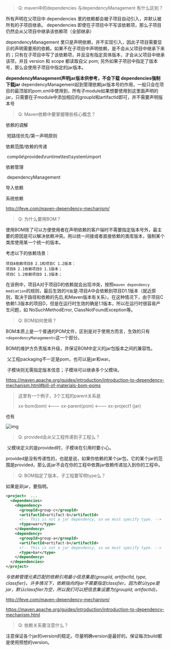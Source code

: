 > Q: maven中的dependencies 与dependencyManagement 有什么区别？

所有声明在父项目中 dependencies 里的依赖都会被子项目自动引入，并默认被所有的子项目继承。
dependencies 即使在子项目中不写该依赖项，那么子项目仍然会从父项目中继承该依赖项（全部继承）

dependencyManagement 里只是声明依赖，并不实现引入，因此子项目需要显示的声明需要用的依赖。如果不在子项目中声明依赖，是不会从父项目中继承下来的；只有在子项目中写了该依赖项，并且没有指定具体版本，才会从父项目中继承该项，并且 version 和 scope 都读取自父 pom; 另外如果子项目中指定了版本号，那么会使用子项目中指定的jar版本。

**dependencyManagement声明jar版本供参考，不会下载**
**dependencies强制下载jar**
dependencyManagement起到管理依赖jar版本号的作用，一般只会在项目的最顶层的pom.xml中使用到，所有子module如果想要使用到这里面声明的jar，只需要在子module中添加相应的groupId和artifactId即可，并不需要声明版本号 



> Q: Maven依赖中要掌握哪些核心概念？

依赖的调解

​	短路径优先/第一声明原则

依赖范围/依赖的传递

​	compile\provided\runtime\test\system\import

依赖管理

​	dependencyManagement

导入依赖

系统依赖

http://ifeve.com/maven-dependency-mechanism/




> Q: 为什么要用BOM？

​        使用BOM除了可以方便使用者在声明依赖的客户端时不需要指定版本号外，最主要的原因是可以解决依赖冲突。用以统一间接或者直接依赖的类库版本，强制某个类库使用某一个统一的版本。

考虑以下的依赖场景：

```
项目A依赖项目B 2.1和项目C 1.2版本： 
项目B 2.1依赖项目D 1.1版本； 
项目C 1.2依赖项目D 1.3版本；
```

​        在该例中，项目A对于项目D的依赖就会出现冲突，按照`maven dependency mediation`的规则，最后生效的`可能`是:项目A中会依赖到项目D1.1版本（就近原则，取决于路径和依赖的先后,和Maven版本有关系）。
​       在这种情况下，由于项目C依赖1.3版本的项目D，但是在运行时生效的确是1.1版本，所以在运行时很容易产生问题，如 NoSuchMethodError, ClassNotFoundException等。



> Q: BOM如何使用？

​	BOM本质上是一个普通的POM文件，区别是对于使用方而言，生效的只有`<dependencyManagement>`这一个部分。

​	BOM的维护方负责版本升级，并保证BOM中定义的jar包版本之间的兼容性。

​	父工程packaging不一定是pom，也可以是jar和war。

​	子模块则无需指定版本信息；子模块可以继承多个父模块。

https://maven.apache.org/guides/introduction/introduction-to-dependency-mechanism.html#bill-of-materials-bom-poms

> 这里有一个例子，3个工程的parent关系是
>
> xx-bom(bom)  <---  xx-parent(pom)  <--- xx-project1 (jar)

也有

![img](https://img-blog.csdn.net/20150721204949922?watermark/2/text/aHR0cDovL2Jsb2cuY3Nkbi5uZXQv/font/5a6L5L2T/fontsize/400/fill/I0JBQkFCMA==/dissolve/70/gravity/Center)



> Q: provided会从父工程传递到子工程么？

​	父模块定义的是provided时，子模块在引用时要小心。

provided是没有传递性的，也就是说，如果你依赖的某个jar包，它的某个jar的范围是provided，那么该jar不会在你的工程中依靠jar依赖传递加入到你的工程中。



> Q: BOM指定了版本，子工程要写明type么？

如果是非jar，要指明。

```xml
<project>  ...  
  <dependencies>    
    <dependency>      
      <groupId>group-c</groupId>      
      <artifactId>artifact-b</artifactId>
      <!-- This is not a jar dependency, so we must specify type. -->
      <type>war</type>    
    </dependency>     
    <dependency>      
      <groupId>group-a</groupId>      
      <artifactId>artifact-b</artifactId>  
      <!-- This is not a jar dependency, so we must specify type. -->    
      <type>bar</type>   
    </dependency>  
  </dependencies>
</project>
```

*与依赖管理元素匹配的依赖引用最小信息集是{groupId, artifactId, type,  classfier}。许多情况下，依赖指向的jar不需要指定classfier。因为默认type是jar，默认classfiler为空，所以我们可以把信息集设置为{groupId, artifactId}。*

http://ifeve.com/maven-dependency-mechanism/

https://maven.apache.org/guides/introduction/introduction-to-dependency-mechanism.html



> Q: 依赖关系要注意什么？

注意保证各个jar的version的稳定。尽量明确version是最好的。保证每次build都是使用预想的version。





